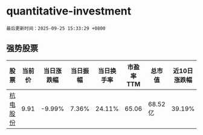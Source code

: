 # quantitative-investment

`最后更新时间：2025-09-25 15:33:29 +0800`

## 强势股票

|股票|当前价|当日涨跌幅|当日振幅|当日换手率|市盈率TTM|总市值|近10日涨跌幅|
|----|----|----|----|----|----|----|----|
|[杭电股份](https://xueqiu.com/S/SH603618)|9.91|-9.99%|7.36%|24.11%|65.06|68.52亿|39.19%|
